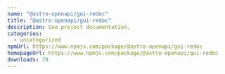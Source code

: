 ```yaml
---
name: "@astro-openapi/gui-redoc"
title: "@astro-openapi/gui-redoc"
description: See project documentation.
categories:
  - uncategorized
npmUrl: https://www.npmjs.com/package/@astro-openapi/gui-redoc
homepageUrl: https://www.npmjs.com/package/@astro-openapi/gui-redoc
downloads: 79
---
```

